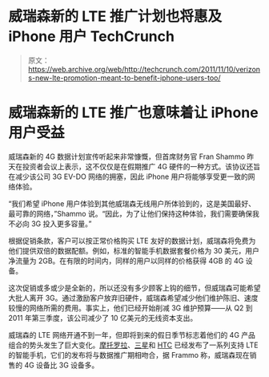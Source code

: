 # 威瑞森新的 LTE 推广计划也将惠及 iPhone 用户 TechCrunch

> 原文：<https://web.archive.org/web/http://techcrunch.com/2011/11/10/verizons-new-lte-promotion-meant-to-benefit-iphone-users-too/>

# 威瑞森新的 LTE 推广也意味着让 iPhone 用户受益

威瑞森新的 4G 数据计划宣传听起来非常慷慨，但首席财务官 Fran Shammo 昨天在投资者会议上表示，这不仅仅是在假期推广 4G 硬件的一种方式。该协议还旨在减少该公司 3G EV-DO 网络的拥塞，因此 iPhone 用户将能够享受更一致的网络体验。

“我们希望 iPhone 用户体验到其他威瑞森无线用户所体验到的，这是美国最好、最可靠的网络，”Shammo 说。“因此，为了让他们保持这种体验，我们需要确保我不必向 3G 投入更多容量。”

根据促销条款，客户可以按正常价格购买 LTE 友好的数据计划，威瑞森将免费为他们提供双倍的数据配额。例如，标准的智能手机数据套餐价格为 30 美元，用户净流量为 2GB。在有限的时间内，同样的用户以同样的价格获得 4GB 的 4G 设备。

这次促销或多或少是全新的，所以还没有多少顾客上钩的细节，但威瑞森可能希望大批人离开 3G。通过激励客户放弃旧硬件，威瑞森希望减少他们维护陈旧、速度较慢的网络所需的费用。事实上，他们已经开始削减 3G 维护预算——从 Q2 到 2011 年第三季度，该公司减少了 10 亿美元的无线资本支出。

威瑞森的 LTE 网络开通不到一年，但即将到来的假日季节标志着他们的 4G 产品组合的势头发生了巨大变化。[摩托罗拉](https://web.archive.org/web/20230205001608/https://techcrunch.com/2011/11/07/motorola-droid-razr-review-so-close-yet-so-far/)、[三星](https://web.archive.org/web/20230205001608/https://techcrunch.com/2011/10/18/official-galaxy-nexus-spec-sheet-revealed-ahead-of-event/)和 [HTC](https://web.archive.org/web/20230205001608/https://techcrunch.com/2011/11/03/meet-verizons-new-htc-rezound/) 已经发布了一系列支持 LTE 的智能手机，它们的发布将与数据推广期相吻合，据 Frammo 称，威瑞森现在销售的 4G 设备比 3G 设备多。